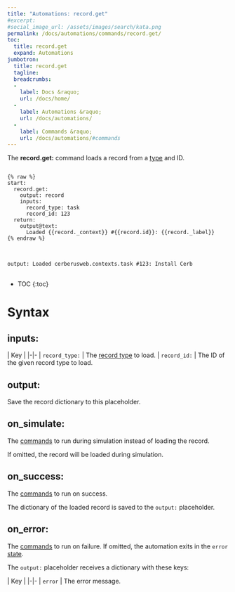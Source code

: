 ```yaml
---
title: "Automations: record.get"
#excerpt: 
#social_image_url: /assets/images/search/kata.png
permalink: /docs/automations/commands/record.get/
toc:
  title: record.get
  expand: Automations
jumbotron:
  title: record.get
  tagline: 
  breadcrumbs:
  -
    label: Docs &raquo;
    url: /docs/home/
  -
    label: Automations &raquo;
    url: /docs/automations/
  -
    label: Commands &raquo;
    url: /docs/automations/#commands
---
```


The **record.get:** command loads a record from a [type](/docs/records/types/) and ID. 

<pre>
<code class="language-cerb">
{% raw %}
start:
  record.get:
    output: record
    inputs:
      record_type: task
      record_id: 123
  return:
    output@text:
      Loaded {{record._context}} #{{record.id}}: {{record._label}}
{% endraw %}
</code>
</pre>

<pre>
<code class="language-cerb">
output: Loaded cerberusweb.contexts.task #123: Install Cerb
</code>
</pre>

* TOC
{:toc}

# Syntax

## inputs:

| Key | 
|-|-
| `record_type:` | The [record type](/docs/records/types/) to load.
| `record_id:` | The ID of the given record type to load.

## output:

Save the record dictionary to this placeholder.

## on_simulate:

The [commands](/docs/automations/#commands) to run during simulation instead of loading the record.

If omitted, the record will be loaded during simulation.

## on_success:

The [commands](/docs/automations/#commands) to run on success.

The dictionary of the loaded record is saved to the `output:` placeholder.

## on_error:

The [commands](/docs/automations/#commands) to run on failure. If omitted, the automation exits in the `error` [state](/docs/automations/#exit-states).

The `output:` placeholder receives a dictionary with these keys:

| Key |
|-|-
| `error` | The error message.
